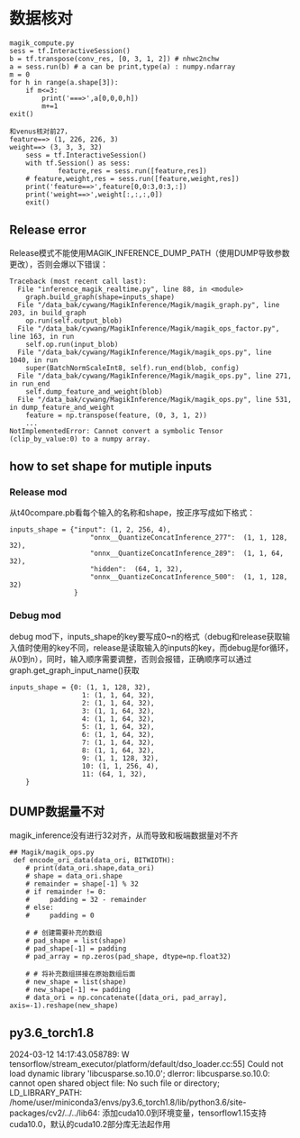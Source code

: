 # 数据核对
```console
magik_compute.py
sess = tf.InteractiveSession()
b = tf.transpose(conv_res, [0, 3, 1, 2]) # nhwc2nchw
a = sess.run(b) # a can be print,type(a) : numpy.ndarray
m = 0
for h in range(a.shape[3]):
    if m<=3:
        print('===>',a[0,0,0,h])
        m+=1
exit()
```
```console
和venus核对前27，
feature==> (1, 226, 226, 3)
weight==> (3, 3, 3, 32)
    sess = tf.InteractiveSession()
    with tf.Session() as sess:
            feature,res = sess.run([feature,res])
    # feature,weight,res = sess.run([feature,weight,res])
    print('feature==>',feature[0,0:3,0:3,:])
    print('weight==>',weight[:,:,:,0])
    exit()
```

## Release error
Release模式不能使用MAGIK_INFERENCE_DUMP_PATH（使用DUMP导致参数更改），否则会爆以下错误：
```
Traceback (most recent call last):
  File "inference_magik_realtime.py", line 88, in <module>
    graph.build_graph(shape=inputs_shape)
  File "/data_bak/cywang/MagikInference/Magik/magik_graph.py", line 203, in build_graph
    op.run(self.output_blob)
  File "/data_bak/cywang/MagikInference/Magik/magik_ops_factor.py", line 163, in run
    self.op.run(input_blob)
  File "/data_bak/cywang/MagikInference/Magik/magik_ops.py", line 1040, in run
    super(BatchNormScaleInt8, self).run_end(blob, config)
  File "/data_bak/cywang/MagikInference/Magik/magik_ops.py", line 271, in run_end
    self.dump_feature_and_weight(blob)
  File "/data_bak/cywang/MagikInference/Magik/magik_ops.py", line 531, in dump_feature_and_weight
    feature = np.transpose(feature, (0, 3, 1, 2))
    ...
NotImplementedError: Cannot convert a symbolic Tensor (clip_by_value:0) to a numpy array.
```
## how to set shape for mutiple inputs 

### Release mod
从t40compare.pb看每个输入的名称和shape，按正序写成如下格式：
```
inputs_shape = {"input": (1, 2, 256, 4),
                    "onnx__QuantizeConcatInference_277":  (1, 1, 128, 32),
                    "onnx__QuantizeConcatInference_289":  (1, 1, 64, 32),
                    "hidden":  (64, 1, 32),
                    "onnx__QuantizeConcatInference_500":  (1, 1, 128, 32)
                }
```
### Debug mod
debug mod下，inputs_shape的key要写成0~n的格式（debug和release获取输入值时使用的key不同，release是读取输入的inputs的key，而debug是for循环，从0到n），同时，输入顺序需要调整，否则会报错，正确顺序可以通过graph.get_graph_input_name()获取
```
inputs_shape = {0: (1, 1, 128, 32),
                  1: (1, 1, 64, 32),
                  2: (1, 1, 64, 32),
                  3: (1, 1, 64, 32),
                  4: (1, 1, 64, 32),
                  5: (1, 1, 64, 32),
                  6: (1, 1, 64, 32),
                  7: (1, 1, 64, 32),
                  8: (1, 1, 64, 32),
                  9: (1, 1, 128, 32),
                  10: (1, 1, 256, 4),
                  11: (64, 1, 32),
    }
```

## DUMP数据量不对
magik_inference没有进行32对齐，从而导致和板端数据量对不齐
```console
## Magik/magik_ops.py
 def encode_ori_data(data_ori, BITWIDTH):
    # print(data_ori.shape,data_ori)
    # shape = data_ori.shape
    # remainder = shape[-1] % 32
    # if remainder != 0:
    #     padding = 32 - remainder
    # else:
    #     padding = 0

    # # 创建需要补充的数组
    # pad_shape = list(shape)
    # pad_shape[-1] = padding
    # pad_array = np.zeros(pad_shape, dtype=np.float32)

    # # 将补充数组拼接在原始数组后面
    # new_shape = list(shape)
    # new_shape[-1] += padding
    # data_ori = np.concatenate([data_ori, pad_array], axis=-1).reshape(new_shape)
```

## py3.6_torch1.8
2024-03-12 14:17:43.058789: W tensorflow/stream_executor/platform/default/dso_loader.cc:55] Could not load dynamic library 'libcusparse.so.10.0'; dlerror: libcusparse.so.10.0: cannot open shared object file: No such file or directory; LD_LIBRARY_PATH: /home/user/miniconda3/envs/py3.6_torch1.8/lib/python3.6/site-packages/cv2/../../lib64:
添加cuda10.0到环境变量，tensorflow1.15支持cuda10.0，默认的cuda10.2部分库无法起作用








